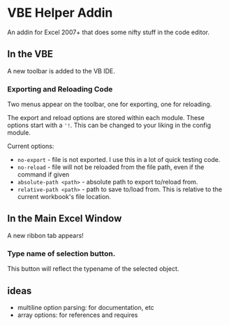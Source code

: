 # VBE Helper Addin
An addin for Excel 2007+ that does some nifty stuff in the code editor.

## In the VBE

A new toolbar is added to the VB IDE.

### Exporting and Reloading Code

Two menus appear on the toolbar, one for exporting, one for reloading.

The export and reload options are stored within each module. These options start with a `'!`.  This can be changed to your liking in the config module.

Current options:
* `no-export`            - file is not exported. I use this in a lot of quick testing code.
* `no-reload`            - file will not be reloaded from the file path, even if the command if given
* `absolute-path <path>` - absolute path to export to/reload from.
* `relative-path <path>` - path to save to/load from. This is relative to the current workbook's file location.

## In the Main Excel Window

A new ribbon tab appears!

### Type name of selection button.
This button will reflect the typename of the selected object.

## ideas
* multiline option parsing: for documentation, etc
* array options: for references and requires
